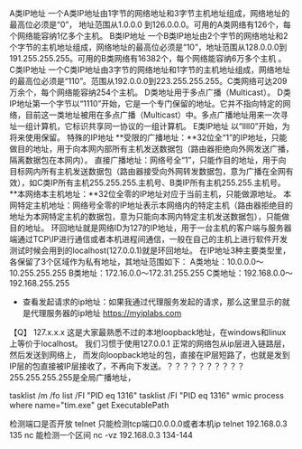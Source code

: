A类IP地址 
一个A类IP地址由1字节的网络地址和3字节主机地址组成，网络地址的最高位必须是“0”， 地址范围从1.0.0.0 到126.0.0.0。可用的A类网络有126个，每个网络能容纳1亿多个主机。
B类IP地址 
一个B类IP地址由2个字节的网络地址和2个字节的主机地址组成，网络地址的最高位必须是“10”，地址范围从128.0.0.0到191.255.255.255。可用的B类网络有16382个，每个网络能容纳6万多个主机 。
C类IP地址 
一个C类IP地址由3字节的网络地址和1字节的主机地址组成，网络地址的最高位必须是“110”。范围从192.0.0.0到223.255.255.255。C类网络可达209万余个，每个网络能容纳254个主机。
D类地址用于多点广播（Multicast）。 
D类IP地址第一个字节以“1110”开始，它是一个专门保留的地址。它并不指向特定的网络，目前这一类地址被用在多点广播（Multicast）中。多点广播地址用来一次寻址一组计算机，它标识共享同一协议的一组计算机。
E类IP地址 
以“llll0”开始，为将来使用保留。
特殊的IP地址
**受限的广播地址：**32位全“1”的IP地址，只能做目的地址，用于向本网内部所有主机发送数据包（路由器拒绝向外网发送广播，隔离数据包在本网内）。
直接广播地址：网络号全“1”，只能作目的地址，用于向目标网内所有主机发送数据包（路由器接受向外网转发数据包，意为广播在全网有效），如C类IP所有主机255.255.255.主机号、B类IP所有主机255.255.主机号。
**本网络本主机地址：**32位全零的IP地址对应于当前主机，只能做源地址。
本网特定主机地址：网络号全零的IP地址表示本网络内的特定主机（路由器拒绝目的地址为本网特定主机的数据包，意为只能向本网内特定主机发送数据包），只能做目的地址。
环回地址就是网络ID为127的IP地址，用于一台主机的客户端与服务器端通过TCP\IP进行通信或者本机进程间通信，一般在自己的主机上进行软件开发测试时候会用到的localhost(127.0.0.1)就是环回地址。
在IP地址3种主要类型里，各保留了3个区域作为私有地址，其地址范围如下： 
A类地址：10.0.0.0～10.255.255.255 
B类地址：172.16.0.0～172.31.255.255 
C类地址：192.168.0.0～192.168.255.255


- 查看发起请求的ip地址：如果我通过代理服务发起的请求，那么这里显示的就是代理服务器的ip地址
https://myiplabs.com



【Q】
127.x.x.x
这是大家最熟悉不过的本地loopback地址，在windows和linux上等价于localhost。
我们习惯于使用127.0.0.1
正常的网络包从ip层进入链路层，然后发送到网络上，
而发向loopback地址的包，直接在IP层短路了，也就是发到IP层的包直接被IP层接收了，不再向下发送。？？？？？？？？？？
255.255.255.255是全局广播地址，


tasklist /m /fo list /FI "PID eq 1316"
tasklist /FI "PID eq 1316"
wmic process where name="tim.exe" get ExecutablePath


检测端口是否开放
telnet 只能检测tcp端口0.0.0.0或者本机ip
telnet 192.168.0.3 135
nc 能检测一个区间
nc -vz 192.168.0.3 134-144

